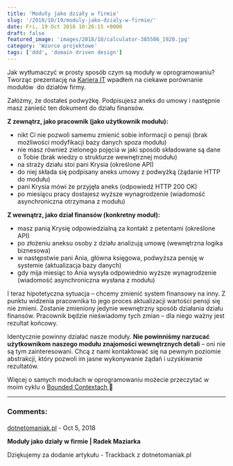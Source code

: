 ```yaml
---
title: 'Moduły jako działy w firmie'
slug: '/2018/10/19/moduly-jako-dzialy-w-firmie/'
date: Fri, 19 Oct 2018 10:26:15 +0000
draft: false
featured_image: 'images/2018/10/calculator-385506_1920.jpg'
category: 'Wzorce projektowe'
tags: ['ddd', 'domain driven design']
---
```


Jak wytłumaczyć w prosty sposób czym są moduły w oprogramowaniu? Tworząc prezentację na [Kariera IT](https://careercon.pl/konferencja/kariera-it-wroclaw-06-10-2018/) wpadłem na ciekawe porównanie modułów  do działów firmy.

Załóżmy, że dostałeś podwyżkę. Podpisujesz aneks do umowy i następnie masz zanieść ten dokument do działu finansów.

**Z zewnątrz, jako pracownik (jako użytkownik modułu):**

 *   nikt Ci nie pozwoli samemu zmienić sobie informacji o pensji (brak możliwości modyfikacji bazy danych spoza modułu)
 *   nie masz również zielonego pojęcia w jaki sposób składowane są dane o Tobie (brak wiedzy o strukturze wewnętrznej modułu)
 *   na straży działu stoi pani Krysia (określone API)
 *   do niej składa się podpisany aneks umowy z podwyżką (żądanie HTTP do modułu)
 *   pani Krysia mówi że przyjęła aneks (odpowiedź HTTP 200 OK)
 *   po miesiącu pracy dostajesz wyższe wynagrodzenie (wiadomość asynchroniczna otrzymana z modułu)

**Z wewnątrz, jako dział finansów (konkretny moduł):**

 *   masz panią Krysię odpowiedzialną za kontakt z petentami (określone API)
 *   po złożeniu aneksu osoby z działu analizują umowę (wewnętrzna logika biznesowa)
 *   w następstwie pani Ania, główna księgowa, podwyższa pensję w systemie (aktualizacja bazy danych)
 *   gdy mija miesiąc to Ania wysyła odpowiednio wyższe wynagrodzenie (wiadomość asynchroniczna wysłana z modułu)

I teraz hipotetyczna sytuacja – chcemy zmienić system finansowy na inny. Z punktu widzenia pracownika to jego proces aktualizacji wartości pensji się nie zmieni. Zostanie zmieniony jedynie wewnętrzny sposób działania działu finansów. Pracownik będzie nieświadomy tych zmian – dla niego ważny jest rezultat końcowy.

Identycznie powinny działać nasze moduły. **Nie powinniśmy narzucać użytkownikom naszego modułu znajomości wewnętrznych detali** – oni nie są tym zainteresowani. Chcą z nami kontaktować się na pewnym poziomie abstrakcji, który pozwoli im jasne wykonywanie żądań i uzyskiwanie rezultatów.

Więcej o samych modułach w oprogramowaniu możecie przeczytać w moim cyklu o [Bounded Contextach ](/2018/07/16/dlaczego-bounded-contexty-sa-wazne-podsumowanie/)🙂

---
### Comments:
#### 
[dotnetomaniak.pl](https://dotnetomaniak.pl/Moduly-jako-dzialy-w-firmie-Radek-Maziarka "") - <time datetime="2018-10-19 18:57:04">Oct 5, 2018</time>

**Moduły jako działy w firmie | Radek Maziarka**

Dziękujemy za dodanie artykułu - Trackback z dotnetomaniak.pl
